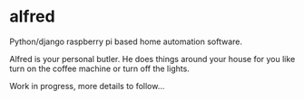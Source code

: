 # alfred
Python/django raspberry pi based home automation software.

Alfred is your personal butler. He does things around your house for you like turn on the coffee machine or turn off the lights. 


Work in progress, more details to follow...

